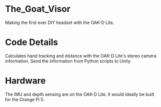 # The_Goat_Visor
Making the first ever DIY headset with the OAK-D Lite.

# Code Details 
Calculates hand tracking and distance with the OAK-D Lite's stereo camera information. Send the information from Python scripts to Unity. 

# Hardware 
The IMU and depth sensing are on the OAK-D Lite. It would ideally be built for the Orange Pi 5. 
